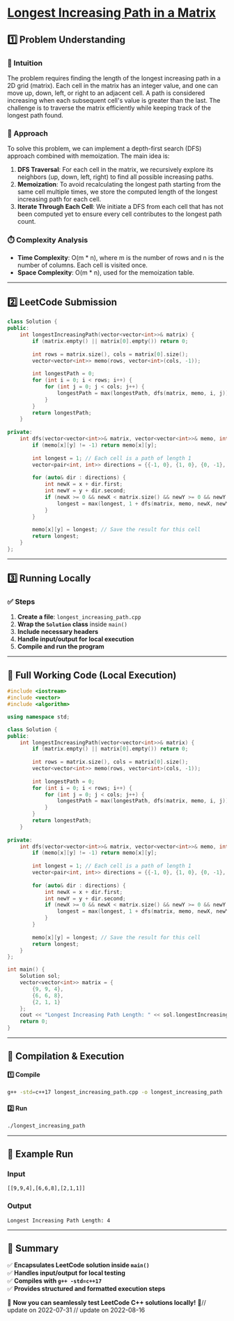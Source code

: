 # **[Longest Increasing Path in a Matrix](https://leetcode.com/problems/longest-increasing-path-in-a-matrix/description/)**  

## **1️⃣ Problem Understanding**  
### **📌 Intuition**  
The problem requires finding the length of the longest increasing path in a 2D grid (matrix). Each cell in the matrix has an integer value, and one can move up, down, left, or right to an adjacent cell. A path is considered increasing when each subsequent cell's value is greater than the last. The challenge is to traverse the matrix efficiently while keeping track of the longest path found.

### **🚀 Approach**  
To solve this problem, we can implement a depth-first search (DFS) approach combined with memoization. The main idea is:
1. **DFS Traversal**: For each cell in the matrix, we recursively explore its neighbors (up, down, left, right) to find all possible increasing paths.
2. **Memoization**: To avoid recalculating the longest path starting from the same cell multiple times, we store the computed length of the longest increasing path for each cell. 
3. **Iterate Through Each Cell**: We initiate a DFS from each cell that has not been computed yet to ensure every cell contributes to the longest path count.

### **⏱️ Complexity Analysis**  
- **Time Complexity**: O(m * n), where m is the number of rows and n is the number of columns. Each cell is visited once.
- **Space Complexity**: O(m * n), used for the memoization table.

---  

## **2️⃣ LeetCode Submission**  
```cpp
class Solution {
public:
    int longestIncreasingPath(vector<vector<int>>& matrix) {
        if (matrix.empty() || matrix[0].empty()) return 0;
        
        int rows = matrix.size(), cols = matrix[0].size();
        vector<vector<int>> memo(rows, vector<int>(cols, -1));
        
        int longestPath = 0;
        for (int i = 0; i < rows; i++) {
            for (int j = 0; j < cols; j++) {
                longestPath = max(longestPath, dfs(matrix, memo, i, j));
            }
        }
        return longestPath;
    }
    
private:
    int dfs(vector<vector<int>>& matrix, vector<vector<int>>& memo, int x, int y) {
        if (memo[x][y] != -1) return memo[x][y];
        
        int longest = 1; // Each cell is a path of length 1
        vector<pair<int, int>> directions = {{-1, 0}, {1, 0}, {0, -1}, {0, 1}};
        
        for (auto& dir : directions) {
            int newX = x + dir.first;
            int newY = y + dir.second;
            if (newX >= 0 && newX < matrix.size() && newY >= 0 && newY < matrix[0].size() && matrix[newX][newY] > matrix[x][y]) {
                longest = max(longest, 1 + dfs(matrix, memo, newX, newY));
            }
        }
        
        memo[x][y] = longest; // Save the result for this cell
        return longest;
    }
}; 
```  

---  

## **3️⃣ Running Locally**  
### **✅ Steps**  
1. **Create a file**: `longest_increasing_path.cpp`  
2. **Wrap the `Solution` class** inside `main()`  
3. **Include necessary headers**  
4. **Handle input/output for local execution**  
5. **Compile and run the program**  

---  

## **📝 Full Working Code (Local Execution)**  
```cpp
#include <iostream>
#include <vector>
#include <algorithm>

using namespace std;

class Solution {
public:
    int longestIncreasingPath(vector<vector<int>>& matrix) {
        if (matrix.empty() || matrix[0].empty()) return 0;
        
        int rows = matrix.size(), cols = matrix[0].size();
        vector<vector<int>> memo(rows, vector<int>(cols, -1));
        
        int longestPath = 0;
        for (int i = 0; i < rows; i++) {
            for (int j = 0; j < cols; j++) {
                longestPath = max(longestPath, dfs(matrix, memo, i, j));
            }
        }
        return longestPath;
    }
    
private:
    int dfs(vector<vector<int>>& matrix, vector<vector<int>>& memo, int x, int y) {
        if (memo[x][y] != -1) return memo[x][y];
        
        int longest = 1; // Each cell is a path of length 1
        vector<pair<int, int>> directions = {{-1, 0}, {1, 0}, {0, -1}, {0, 1}};
        
        for (auto& dir : directions) {
            int newX = x + dir.first;
            int newY = y + dir.second;
            if (newX >= 0 && newX < matrix.size() && newY >= 0 && newY < matrix[0].size() && matrix[newX][newY] > matrix[x][y]) {
                longest = max(longest, 1 + dfs(matrix, memo, newX, newY));
            }
        }
        
        memo[x][y] = longest; // Save the result for this cell
        return longest;
    }
};

int main() {
    Solution sol;
    vector<vector<int>> matrix = {
        {9, 9, 4},
        {6, 6, 8},
        {2, 1, 1}
    };
    cout << "Longest Increasing Path Length: " << sol.longestIncreasingPath(matrix) << endl;
    return 0;
}
```  

---  

## **🔧 Compilation & Execution**  
#### **1️⃣ Compile**  
```bash
g++ -std=c++17 longest_increasing_path.cpp -o longest_increasing_path
```  

#### **2️⃣ Run**  
```bash
./longest_increasing_path
```  

---  

## **🎯 Example Run**  
### **Input**  
```
[[9,9,4],[6,6,8],[2,1,1]]
```  
### **Output**  
```
Longest Increasing Path Length: 4
```  

---  

## **📌 Summary**  
✅ **Encapsulates LeetCode solution inside `main()`**  
✅ **Handles input/output for local testing**  
✅ **Compiles with `g++ -std=c++17`**  
✅ **Provides structured and formatted execution steps**  

🚀 **Now you can seamlessly test LeetCode C++ solutions locally!** 🚀// update on 2022-07-31
// update on 2022-08-16
